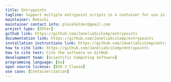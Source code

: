```yaml
---
title: Entrypoints
tagline: Support multiple entrypoint scripts in a container for use in containerized scientific tools.
maintainer: Rokicki
maintainer contact info: placeholder@gmail.com
project type: [Other]
github link: https://github.com/JaneliaSciComp/entrypoints
documentation link: https://github.com/JaneliaSciComp/entrypoints
installation instructions link: https://github.com/JaneliaSciComp/entrypoints?tab=readme-ov-file#installation
how to cite link: https://github.com/JaneliaSciComp/entrypoints
how to cite text: Cite the software on GitHub
development team: [Scientific Computing Software]
programming language: [Go]
open source license: [BSD-3 Clause]
use case: [Containerization]
---
```

